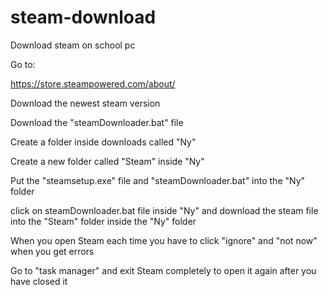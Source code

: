 # steam-download
Download steam on school pc

Go to:

https://store.steampowered.com/about/

Download the newest steam version


Download the "steamDownloader.bat" file

Create a folder inside downloads called "Ny"

Create a new folder called "Steam" inside "Ny"

Put the "steamsetup.exe" file and "steamDownloader.bat" into the "Ny" folder

click on steamDownloader.bat file inside "Ny" and download the steam file into the "Steam" folder inside the "Ny" folder


When you open Steam each time you have to click "ignore" and "not now" when you get errors

Go to "task manager" and exit Steam completely to open it again after you have closed it
